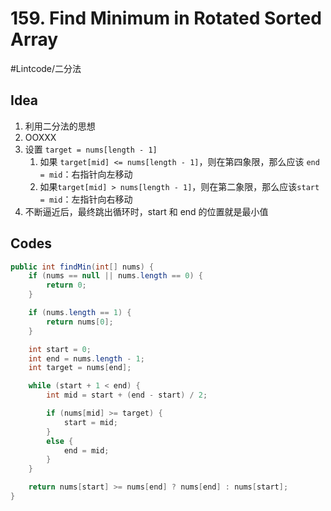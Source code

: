 # 159. Find Minimum in Rotated Sorted Array
#Lintcode/二分法
## Idea
1. 利用二分法的思想
2. OOXXX
3. 设置 `target = nums[length - 1]`
	1. 如果 `target[mid] <= nums[length - 1]`，则在第四象限，那么应该 `end = mid`：右指针向左移动
	2. 如果`target[mid] > nums[length - 1]`，则在第二象限，那么应该`start = mid`：左指针向右移动
4. 不断逼近后，最终跳出循环时，start 和 end 的位置就是最小值
## Codes
```java
public int findMin(int[] nums) {
    if (nums == null || nums.length == 0) {
        return 0;
    }

    if (nums.length == 1) {
        return nums[0];
    }

    int start = 0;
    int end = nums.length - 1;
    int target = nums[end];

    while (start + 1 < end) {
        int mid = start + (end - start) / 2;

        if (nums[mid] >= target) {
            start = mid;
        }
        else {
            end = mid;
        }
    }

    return nums[start] >= nums[end] ? nums[end] : nums[start];
}
```